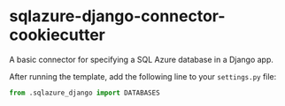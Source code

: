 # sqlazure-django-connector-cookiecutter
A basic connector for specifying a SQL Azure database in a Django app.

After running the template, add the following line to your `settings.py` file:

```python
from .sqlazure_django import DATABASES
```
